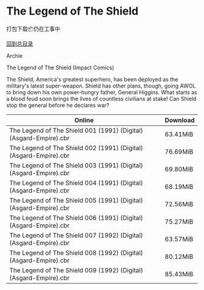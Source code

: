 # The Legend of The Shield

打包下载📦仍在工事中

[回到总目录](/Catalogs.md)

Archie

The Legend of The Shield (Impact Comics)

The Shield, America's greatest superhero, has been deployed as the military's latest super-weapon. Shield has other plans, though, going AWOL to bring down his own power-hungry father, General Higgins. What starts as a blood feud soon brings the lives of countless civilians at stake! Can Shield stop the general before he declares war?





Online | Download
--- | ---
The Legend of The Shield 001 (1991) (Digital) (Asgard-Empire).cbr | 63.41MiB
The Legend of The Shield 002 (1991) (Digital) (Asgard-Empire).cbr | 76.69MiB
The Legend of The Shield 003 (1991) (Digital) (Asgard-Empire).cbr | 69.80MiB
The Legend of The Shield 004 (1991) (Digital) (Asgard-Empire).cbr | 68.19MiB
The Legend of The Shield 005 (1991) (Digital) (Asgard-Empire).cbr | 72.56MiB
The Legend of The Shield 006 (1991) (Digital) (Asgard-Empire).cbr | 75.27MiB
The Legend of The Shield 007 (1992) (Digital) (Asgard-Empire).cbr | 63.57MiB
The Legend of The Shield 008 (1992) (Digital) (Asgard-Empire).cbr | 80.12MiB
The Legend of The Shield 009 (1992) (Digital) (Asgard-Empire).cbr | 85.43MiB
